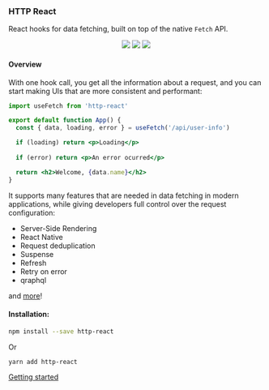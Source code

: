 ### HTTP React

React hooks for data fetching, built on top of the native `Fetch` API.

<p align="center">
<a href="https://www.npmjs.com/package/http-react" target="_blank"><img src="https://badge.fury.io/js/http-react.svg"></a>
<img src="https://img.shields.io/badge/License-MIT-yellow.svg" />
<img src="https://github.com/atomic-state/http-react/actions/workflows/test.yml/badge.svg?event=push" />
</p>

#### Overview

With one hook call, you get all the information about a request, and you can start making UIs that are more consistent and performant:

```jsx
import useFetch from 'http-react'

export default function App() {
  const { data, loading, error } = useFetch('/api/user-info')

  if (loading) return <p>Loading</p>
  
  if (error) return <p>An error ocurred</p>

  return <h2>Welcome, {data.name}</h2>
}
```

It supports many features that are needed in data fetching in modern applications, while giving developers full control over the request configuration:

- Server-Side Rendering
- React Native
- Request deduplication
- Suspense
- Refresh
- Retry on error
- qraphql

and [more](https://http-react.netlify.app/docs/tutorial-basics/request-config)!

#### Installation:

```bash
npm install --save http-react
```

Or

```bash
yarn add http-react
```

[Getting started](https://http-react.netlify.app/docs/intro)


